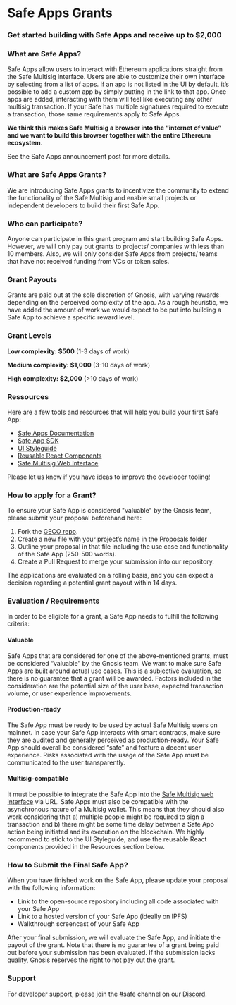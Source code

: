 # Safe Apps Grants
### Get started building with Safe Apps and receive up to $2,000


### What are Safe Apps?


Safe Apps allow users to interact with Ethereum applications straight from the Safe Multisig interface. Users are able to customize their own interface by selecting from a list of apps. If an app is not listed in the UI by default, it’s possible to add a custom app by simply putting in the link to that app. Once apps are added, interacting with them will feel like executing any other multisig transaction. If your Safe has multiple signatures required to execute a transaction, those same requirements apply to Safe Apps. 

**We think this makes Safe Multisig a browser into the “internet of value” and we want to build this browser together with the entire Ethereum ecosystem.**

See the Safe Apps announcement post for more details.

### What are Safe Apps Grants?
We are introducing Safe Apps grants to incentivize the community to extend the functionality of the Safe Multisig and enable small projects or independent developers to build their first Safe App. 


### Who can participate?

Anyone can participate in this grant program and start building Safe Apps. However, we will only pay out grants to projects/ companies with less than 10 members. Also, we will only consider Safe Apps from projects/ teams that have not received funding from VCs or token sales.

### Grant Payouts

Grants are paid out at the sole discretion of Gnosis, with varying rewards depending on the perceived complexity of the app. As a rough heuristic, we have added the amount of work we would expect to be put into building a Safe App to achieve a specific reward level. 

### Grant Levels

**Low complexity: $500**
(1-3 days of work)

**Medium complexity: $1,000** 
(3-10 days of work)

**High complexity: $2,000**
(>10 days of work)



### Ressources

Here are a few tools and resources that will help you build your first Safe App:

* [Safe Apps Documentation](https://docs.gnosis.io/safe/docs/sdks_safe_apps/)
* [Safe App SDK](https://github.com/gnosis/safe-apps-sdk)
* [UI Styleguide](https://drive.google.com/file/d/18QxvqPzJ39Da3peSId0hJe9dL2mSB818/view)
* [Reusable React Components](https://components.gnosis-safe.io)
* [Safe Multisig Web Interface](https://github.com/gnosis/safe-react)

Please let us know if you have ideas to improve the developer tooling!

### How to apply for a Grant?

To ensure your Safe App is considered "valuable" by the Gnosis team, please submit your proposal beforehand here:

1. Fork the [GECO repo](https://github.com/gnosis/GECO).
1. Create a new file with your project’s name in the Proposals folder
1. Outline your proposal in that file including the use case and functionality of the Safe App (250-500 words).
1. Create a Pull Request to merge your submission into our repository.

The applications are evaluated on a rolling basis, and you can expect a decision regarding a potential grant payout within 14 days. 


### Evaluation / Requirements

In order to be eligible for a grant, a Safe App needs to fulfill the following criteria:

#### Valuable
Safe Apps that are considered for one of the above-mentioned grants, must be considered “valuable” by the Gnosis team. We want to make sure Safe Apps are built around actual use cases. This is a subjective evaluation, so there is no guarantee that a grant will be awarded. Factors included in the consideration are the potential size of the user base, expected transaction volume, or user experience improvements.

#### Production-ready
The Safe App must be ready to be used by actual Safe Multisig users on mainnet. In case your Safe App interacts with smart contracts, make sure they are audited and generally perceived as production-ready. Your Safe App should overall be considered “safe” and feature a decent user experience. Risks associated with the usage of the Safe App must be communicated to the user transparently.

#### Multisig-compatible
It must be possible to integrate the Safe App into the [Safe Multisig web interface](https://gnosis-safe.io/app/#/) via URL. Safe Apps must also be compatible with the asynchronous nature of a Multisig wallet. This means that they should also work considering that a) multiple people might be required to sign a transaction and b) there might be some time delay between a Safe App action being initiated and its execution on the blockchain. We highly recommend to stick to the UI Styleguide, and use the reusable React components provided in the Resources section below. 

### How to Submit the Final Safe App?

When you have finished work on the Safe App, please update your proposal with the following information:

* Link to the open-source repository including all code associated with your Safe App
* Link to a hosted version of your Safe App (ideally on IPFS)
* Walkthrough screencast of your Safe App

After your final submission, we will evaluate the Safe App, and initiate the payout of the grant. Note that there is no guarantee of a grant being paid out before your submission has been evaluated. If the submission lacks quality, Gnosis reserves the right to not pay out the grant. 

### Support

For developer support, please join the #safe channel on our [Discord](https://discord.gg/FPMRAwK).

